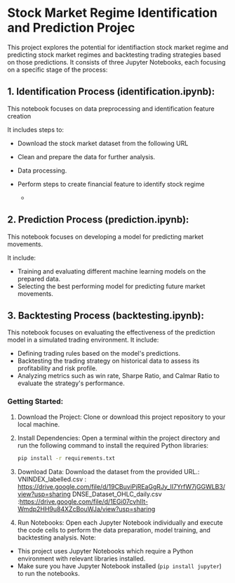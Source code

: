 # Stock Market Regime Identification and Prediction Projec
This project explores the potential for identifiaction stock market regime and predicting stock market regimes and backtesting trading strategies based on those predictions. It consists of three Jupyter Notebooks, each focusing on a specific stage of the process:

## 1. Identification Process (identification.ipynb):
   This notebook focuses on data preprocessing and identification feature creation
   
   It includes steps to:
   - Download the stock market dataset from the following URL 
   - Clean and prepare the data for further analysis.
   - Data processing.
   - Perform steps to create financial feature to identify stock regime 
        

        - 
## 2. Prediction Process (prediction.ipynb):
   This notebook focuses on developing a model for predicting market movements.

   It include:
   - Training and evaluating different machine learning models on the prepared data.
   - Selecting the best performing model for predicting future market movements.

## 3. Backtesting Process (backtesting.ipynb):
   This notebook focuses on evaluating the effectiveness of the prediction model in a simulated trading environment.
   It include:
   - Defining trading rules based on the model's predictions.
   - Backtesting the trading strategy on historical data to assess its profitability and risk profile.
   - Analyzing metrics such as win rate, Sharpe Ratio, and Calmar Ratio to evaluate the strategy's performance.



### Getting Started:

1. Download the Project: Clone or download this project repository to your local machine.


2. Install Dependencies: Open a terminal within the project directory and run the following command to install the required Python libraries:

   ```bash
   pip install -r requirements.txt
   ```

3. Download Data:  Download the dataset from the provided URL.:
    VNINDEX_labelled.csv :  https://drive.google.com/file/d/19CBuviPjREaGgRJy_II7YrfW7jGGWLB3/view?usp=sharing
    DNSE_Dataset_OHLC_daily.csv  :https://drive.google.com/file/d/1EGi07cvhIIt-Wmdp2HH9u84XZcBouWJa/view?usp=sharing
4. Run Notebooks: Open each Jupyter Notebook individually and execute the code cells to perform the data preparation, model training, and backtesting analysis.
Note:

- This project uses Jupyter Notebooks which require a Python environment with relevant libraries installed. 
- Make sure you have Jupyter Notebook installed (`pip install jupyter`) to run the notebooks.

